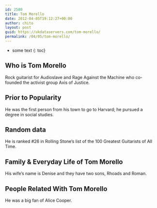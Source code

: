 ```yaml
---
id: 2580
title: Tom Morello
date: 2012-04-05T19:12:27+00:00
author: chito
layout: post
guid: https://ukdataservers.com/tom-morello/
permalink: /04/05/tom-morello/
---
```


* some text
{: toc}
          
          
## Who is  Tom Morello
                  
                  
                  
Rock guitarist for Audioslave and Rage Against the Machine who co-founded the activist group Axis of Justice.
                  
                
                
                
## Prior to Popularity 
                  
                  
                  
He was the first person from his town to go to Harvard; he pursued a degree in social studies.
                  
                
                
                
## Random data 
                  
                  
                  
He is ranked #26 in Rolling Stone&#8217;s list of the 100 Greatest Guitarists of All Time.
                  
                
                
                
## Family & Everyday Life of Tom Morello
                  
                  
                  
His wife&#8217;s name is Denise and they have two sons, Rhoads and Roman.
                  
                
                
                
## People Related With  Tom Morello
                  
                  
                  
He was a big fan of Alice Cooper.
                  
                
              
            
          
          
          
    
    
  
